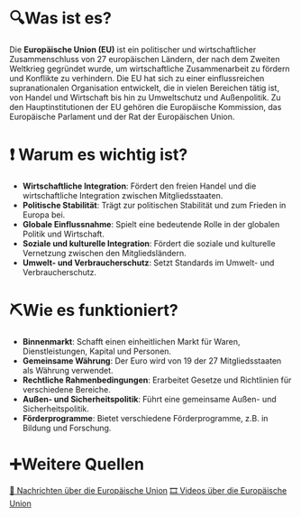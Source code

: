 # 🔍Was ist es?
Die **Europäische Union (EU)** ist ein politischer und wirtschaftlicher Zusammenschluss von 27 europäischen Ländern, der nach dem Zweiten Weltkrieg gegründet wurde, um wirtschaftliche Zusammenarbeit zu fördern und Konflikte zu verhindern. Die EU hat sich zu einer einflussreichen supranationalen Organisation entwickelt, die in vielen Bereichen tätig ist, von Handel und Wirtschaft bis hin zu Umweltschutz und Außenpolitik. Zu den Hauptinstitutionen der EU gehören die Europäische Kommission, das Europäische Parlament und der Rat der Europäischen Union.

# ❗ Warum es wichtig ist?
- **Wirtschaftliche Integration**: Fördert den freien Handel und die wirtschaftliche Integration zwischen Mitgliedsstaaten.
- **Politische Stabilität**: Trägt zur politischen Stabilität und zum Frieden in Europa bei.
- **Globale Einflussnahme**: Spielt eine bedeutende Rolle in der globalen Politik und Wirtschaft.
- **Soziale und kulturelle Integration**: Fördert die soziale und kulturelle Vernetzung zwischen den Mitgliedsländern.
- **Umwelt- und Verbraucherschutz**: Setzt Standards im Umwelt- und Verbraucherschutz.

# ⛏Wie es funktioniert?
- **Binnenmarkt**: Schafft einen einheitlichen Markt für Waren, Dienstleistungen, Kapital und Personen.
- **Gemeinsame Währung**: Der Euro wird von 19 der 27 Mitgliedsstaaten als Währung verwendet.
- **Rechtliche Rahmenbedingungen**: Erarbeitet Gesetze und Richtlinien für verschiedene Bereiche.
- **Außen- und Sicherheitspolitik**: Führt eine gemeinsame Außen- und Sicherheitspolitik.
- **Förderprogramme**: Bietet verschiedene Förderprogramme, z.B. in Bildung und Forschung.

# ➕Weitere Quellen
[📄 Nachrichten über die Europäische Union](https://www.google.com/search?q=Europ%C3%A4ische+Union&tbm=nws)
[🎞 Videos über die Europäische Union](https://www.google.com/search?q=Europ%C3%A4ische+Union&tbm=vid)